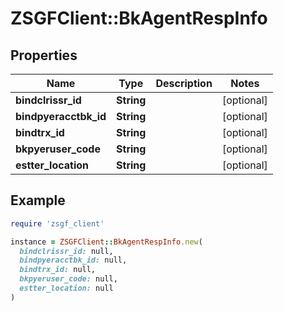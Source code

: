 # ZSGFClient::BkAgentRespInfo

## Properties

| Name | Type | Description | Notes |
| ---- | ---- | ----------- | ----- |
| **bindclrissr_id** | **String** |  | [optional] |
| **bindpyeracctbk_id** | **String** |  | [optional] |
| **bindtrx_id** | **String** |  | [optional] |
| **bkpyeruser_code** | **String** |  | [optional] |
| **estter_location** | **String** |  | [optional] |

## Example

```ruby
require 'zsgf_client'

instance = ZSGFClient::BkAgentRespInfo.new(
  bindclrissr_id: null,
  bindpyeracctbk_id: null,
  bindtrx_id: null,
  bkpyeruser_code: null,
  estter_location: null
)
```

